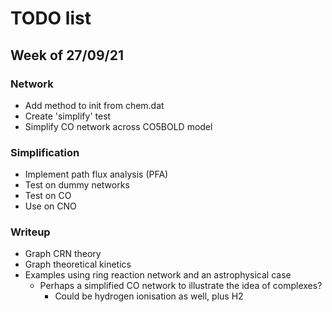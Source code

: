 # TODO list

## Week of 27/09/21

### Network

- Add method to init from chem.dat
- Create 'simplify' test
- Simplify CO network across CO5BOLD model

### Simplification

- Implement path flux analysis (PFA)
- Test on dummy networks
- Test on CO
- Use on CNO

### Writeup

- Graph CRN theory
- Graph theoretical kinetics
- Examples using ring reaction network and an astrophysical case
  - Perhaps a simplified CO network to illustrate the idea of complexes?
    - Could be hydrogen ionisation as well, plus H2
